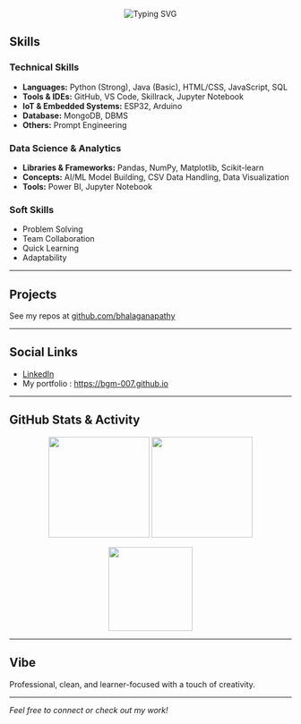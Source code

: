 <!-- Typing effect banner -->
<p align="center">
  <img src="https://readme-typing-svg.herokuapp.com?font=Fira+Code&size=22&pause=1000&color=007ACC&center=true&vCenter=true&width=600&lines=Hello%2C+I'm+Bhalaganapathy;Computer+Science+Engineering+Student;Python+Developer+%7C+Tech+Enthusiast;Building+Projects+and+Solving+Problems;Continuously+Learning+and+Improving" alt="Typing SVG" />
</p>

##  Skills

### **Technical Skills**
- **Languages:** Python (Strong), Java (Basic), HTML/CSS, JavaScript, SQL   
- **Tools & IDEs:** GitHub, VS Code, Skillrack, Jupyter Notebook  
- **IoT & Embedded Systems:** ESP32, Arduino  
- **Database:** MongoDB, DBMS  
- **Others:** Prompt Engineering

### **Data Science & Analytics**
- **Libraries & Frameworks:** Pandas, NumPy, Matplotlib, Scikit-learn  
- **Concepts:** AI/ML Model Building, CSV Data Handling, Data Visualization  
- **Tools:** Power BI, Jupyter Notebook

### **Soft Skills**
- Problem Solving  
- Team Collaboration  
- Quick Learning  
- Adaptability

---

## Projects

  See my repos at [github.com/bhalaganapathy](https://github.com/BGM-007)

---

## Social Links

- [LinkedIn](www.linkedin.com/in/bhalaganapathy-m-356302293)  
- My portfolio :  https://bgm-007.github.io

---

## GitHub Stats & Activity

<p align="center">
  <img src="https://github-readme-stats.vercel.app/api?username=BGM-007&show_icons=true&theme=tokyonight" height="180"/>
  <img src="https://github-readme-streak-stats.herokuapp.com/?user=BGM-007&theme=tokyonight" height="180"/>
</p>

<p align="center">
  <img src="https://github-readme-stats.vercel.app/api/top-langs/?username=BGM-007&layout=compact&theme=tokyonight" height="150"/>
</p>

---

## Vibe

Professional, clean, and learner-focused with a touch of creativity.

---

*Feel free to connect or check out my work!*
